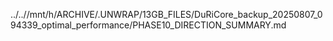 ../..//mnt/h/ARCHIVE/.UNWRAP/13GB_FILES/DuRiCore_backup_20250807_094339_optimal_performance/PHASE10_DIRECTION_SUMMARY.md